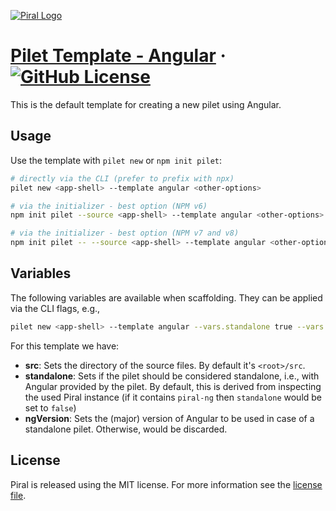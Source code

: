 [![Piral Logo](https://github.com/smapiot/piral/raw/main/docs/assets/logo.png)](https://piral.io)

# [Pilet Template - Angular](https://piral.io) &middot; [![GitHub License](https://img.shields.io/badge/license-MIT-blue.svg)](https://github.com/smapiot/piral/blob/main/LICENSE)

This is the default template for creating a new pilet using Angular.

## Usage

Use the template with `pilet new` or `npm init pilet`:

```sh
# directly via the CLI (prefer to prefix with npx)
pilet new <app-shell> --template angular <other-options>

# via the initializer - best option (NPM v6)
npm init pilet --source <app-shell> --template angular <other-options>

# via the initializer - best option (NPM v7 and v8)
npm init pilet -- --source <app-shell> --template angular <other-options>
```

## Variables

The following variables are available when scaffolding. They can be applied via the CLI flags, e.g.,

```sh
pilet new <app-shell> --template angular --vars.standalone true --vars.ngVersion 16
```

For this template we have:

- **src**: Sets the directory of the source files. By default it's `<root>/src`.
- **standalone**: Sets if the pilet should be considered standalone, i.e., with Angular provided by the pilet. By default, this is derived from inspecting the used Piral instance (if it contains `piral-ng` then `standalone` would be set to `false`)
- **ngVersion**: Sets the (major) version of Angular to be used in case of a standalone pilet. Otherwise, would be discarded.

## License

Piral is released using the MIT license. For more information see the [license file](./LICENSE).
